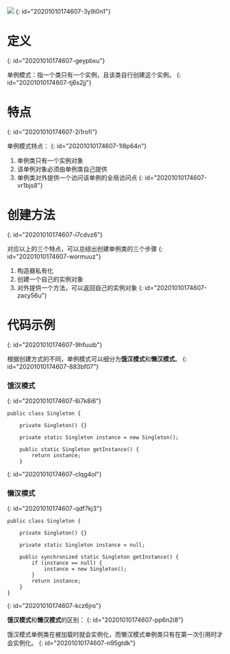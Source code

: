 ![](https://img.hacpai.com/bing/20191014.jpg?imageView2/1/w/960/h/540/interlace/1/q/100)
{: id="20201010174607-3y9i0n1"}

# 定义
{: id="20201010174607-geypbxu"}

单例模式：指一个类只有一个实例，且该类自行创建这个实例。
{: id="20201010174607-tj6s2jj"}

# 特点
{: id="20201010174607-2i1rofi"}

单例模式特点：
{: id="20201010174607-1l8p64n"}

1. 单例类只有一个实例对象
2. 该单例对象必须由单例类自己提供
3. 单例类对外提供一个访问该单例的全局访问点
{: id="20201010174607-vr1bjs8"}

# 创建方法
{: id="20201010174607-i7cdvz6"}

对应以上的三个特点，可以总结出创建单例类的三个步骤
{: id="20201010174607-wormuuz"}

1. 构造器私有化
2. 创建一个自己的实例对象
3. 对外提供一个方法，可以返回自己的实例对象
{: id="20201010174607-zacy56u"}

# 代码示例
{: id="20201010174607-9hfuuib"}

根据创建方式的不同，单例模式可以细分为**饿汉模式**和**懒汉模式**。
{: id="20201010174607-883bf07"}

### 饿汉模式
{: id="20201010174607-6i7k8i6"}

```
public class Singleton {
  
    private Singleton() {}

    private static Singleton instance = new Singleton();

    public static Singleton getInstance() {
        return instance;
    }
```
{: id="20201010174607-clqg4ol"}

### 懒汉模式
{: id="20201010174607-qdf7kj3"}

```
public class Singleton {
  
    private Singleton() {}

    private static Singleton instance = null;

    public synchronized static Singleton getInstance() {
        if (instance == null) {
            instance = new Singleton();
        }
        return instance;
    }
}
```
{: id="20201010174607-kcz6jro"}

**饿汉模式**和**懒汉模式**的区别：
{: id="20201010174607-pp6n2i8"}

饿汉模式单例类在被加载时就会实例化，而懒汉模式单例类只有在第一次引用时才会实例化。
{: id="20201010174607-n95gtdk"}
